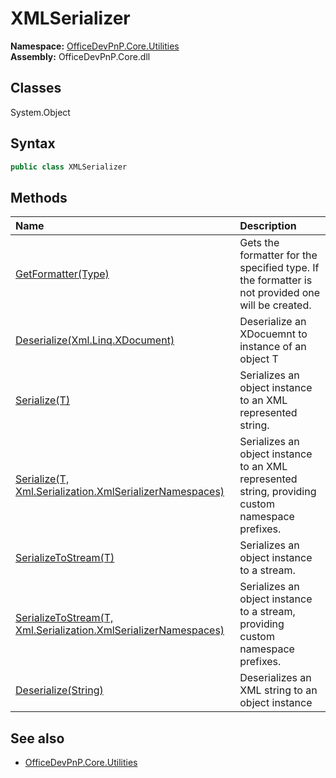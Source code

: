 # XMLSerializer
  
**Namespace:** [OfficeDevPnP.Core.Utilities](OfficeDevPnP.Core.Utilities.md)  
**Assembly:** OfficeDevPnP.Core.dll  
## Classes
System.Object  
## Syntax
```C#
public class XMLSerializer
```
## Methods
|**Name**|**Description**|
|:-----|:-----|
| [GetFormatter(Type)](XMLSerializerGetFormatterType.md) | Gets the formatter for the specified type. If the formatter is not provided one will be created.
| [Deserialize(Xml.Linq.XDocument)](XMLSerializerDeserializeXml.Linq.XDocument.md) | Deserialize an XDocuemnt to instance of an object T
| [Serialize(T)](XMLSerializerSerializeT.md) | Serializes an object instance to an XML represented string.
| [Serialize(T, Xml.Serialization.XmlSerializerNamespaces)](XMLSerializerSerializeTXml.Serialization.XmlSerializerNamespaces.md) | Serializes an object instance to an XML represented string, providing custom namespace prefixes.
| [SerializeToStream(T)](XMLSerializerSerializeToStreamT.md) | Serializes an object instance to a stream.
| [SerializeToStream(T, Xml.Serialization.XmlSerializerNamespaces)](XMLSerializerSerializeToStreamTXml.Serialization.XmlSerializerNamespaces.md) | Serializes an object instance to a stream, providing custom namespace prefixes.
| [Deserialize(String)](XMLSerializerDeserializeString.md) | Deserializes an XML string to an object instance
## See also
- [OfficeDevPnP.Core.Utilities](OfficeDevPnP.Core.Utilities.md)

